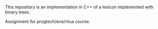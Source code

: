 This repository is an implementation in C++ of a lexicon implemented with binary trees.

Assignment for progtech/ece/ntua course.
